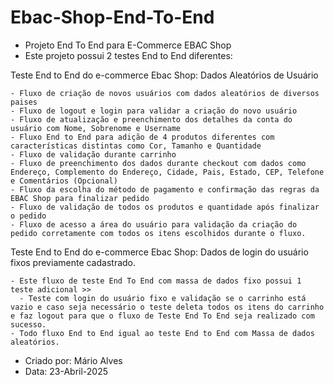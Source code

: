 # Ebac-Shop-End-To-End
- Projeto End To End para E-Commerce EBAC Shop
- Este projeto possui 2 testes End to End diferentes:

Teste End to End do e-commerce Ebac Shop: Dados Aleatórios de Usuário

    - Fluxo de criação de novos usuários com dados aleatórios de diversos paises
    - Fluxo de logout e login para validar a criação do novo usuário
    - Fluxo de atualização e preenchimento dos detalhes da conta do usuário com Nome, Sobrenome e Username
    - Fluxo End to End para adição de 4 produtos diferentes com características distintas como Cor, Tamanho e Quantidade
    - Fluxo de validação durante carrinho
    - Fluxo de preenchimento dos dados durante checkout com dados como Endereço, Complemento do Endereço, Cidade, Pais, Estado, CEP, Telefone e Comentários (Opcional)
    - Fluxo da escolha do método de pagamento e confirmação das regras da EBAC Shop para finalizar pedido
    - Fluxo de validação de todos os produtos e quantidade após finalizar o pedido
    - Fluxo de acesso a área do usuário para validação da criação do pedido corretamente com todos os itens escolhidos durante o fluxo.
Teste End to End do e-commerce Ebac Shop: Dados de login do usuário fixos previamente cadastrado.

    - Este fluxo de teste End To End com massa de dados fixo possui 1 teste adicional >>
      - Teste com login do usuário fixo e validação se o carrinho está vazio e caso seja necessário o teste deleta todos os itens do carrinho e faz logout para que o fluxo de Teste End To End seja realizado com sucesso.
    - Todo fluxo End to End igual ao teste End to End com Massa de dados aleatórios.

- Criado por: Mário Alves
- Data: 23-Abril-2025
